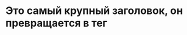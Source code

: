 <!-- Заголовки -->

# Это самый крупный заголовок, он превращается в тег <h1>

## <h2>

### <h3>

#### <h4>

##### <h5>

###### <h6>
